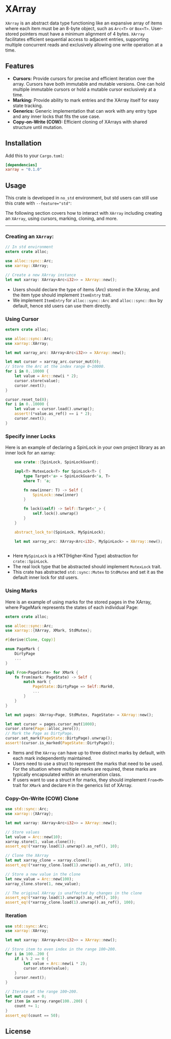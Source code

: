 # XArray 

`XArray` is an abstract data type functioning like an expansive array of items where each item must be an 8-byte object, such as `Arc<T>` or `Box<T>`.
User-stored pointers must have a minimum alignment of 4 bytes. `XArray` facilitates efficient sequential access to adjacent entries,
supporting multiple concurrent reads and exclusively allowing one write operation at a time.

## Features

- **Cursors:** Provide cursors for precise and efficient iteration over the array. Cursors have both immutable and mutable versions. One can hold multiple immutable cursors or hold a mutable cursor exclusively at a time. 
- **Marking:** Provide ability to mark entries and the XArray itself for easy state tracking.
- **Generics:** Generic implementation that can work with any entry type and any inner locks that fits the use case.
- **Copy-on-Write (COW):** Efficient cloning of XArrays with shared structure until mutation.

## Installation

Add this to your `Cargo.toml`:

```toml
[dependencies]
xarray = "0.1.0"
```

## Usage
This crate is developed in `no_std` environment, but std users can still use this crate with `--feature="std"`:

The following section covers how to interact with `XArray` including creating an `XArray`, using cursors, marking, cloning, and more.

---
### Creating an `XArray`:
```rust
// In std environment
extern crate alloc;

use alloc::sync::Arc;
use xarray::XArray;

// Create a new XArray instance
let mut xarray: XArray<Arc<i32>> = XArray::new();
```

- Users should declare the type of items (Arc<i32>) stored in the XArray, and the item type should implement `ItemEntry` trait. 
- We implement `ItemEntry` for `alloc::sync::Arc` and `alloc::sync::Box` by default, hence std users can use them directly.



### Using Cursor
```rust
extern crate alloc;

use alloc::sync::Arc;
use xarray::XArray;

let mut xarray_arc: XArray<Arc<i32>> = XArray::new();

let mut cursor = xarray_arc.cursor_mut(0);
// Store the Arc at the index range 0~10000.
for i in 0..10000 {
    let value = Arc::new(i * 2);
    cursor.store(value);
    cursor.next();
}

cursor.reset_to(0);
for i in 0..10000 {
    let value = cursor.load().unwrap();
    assert!(*value.as_ref() == i * 2);
    cursor.next();
}
```

### Specify inner Locks
Here is an example of declaring a SpinLock in your own project library as an inner lock for an xarray:
```rust
    use crate::{SpinLock, SpinLockGuard};

    impl<T> MutexLock<T> for SpinLock<T> {
        type Target<'a> = SpinLockGuard<'a, T>
        where T: 'a;

        fn new(inner: T) -> Self {
            SpinLock::new(inner)
        }

        fn lock(&self) -> Self::Target<'_> {
            self.lock().unwrap()
        }
    }

    abstract_lock_to!(SpinLock, MySpinLock);

    let mut xarray_arc: XArray<Arc<i32>, MySpinLock> = XArray::new();
    
```

- Here `MySpinLock` is a HKT(Higher-Kind Type) abstraction for `crate::SpinLock`. 
- The real lock type that be abstracted should implement `MutexLock` trait. 
- This crate has abstracted `std::sync::Mutex` to `StdMutex` and set it as the default inner lock for std users.

### Using Marks

Here is an example of using marks for the stored pages in the XArray, where PageMark represents the states of each individual Page:
```rust
extern crate alloc;

use alloc::sync::Arc;
use xarray::{XArray, XMark, StdMutex};

#[derive(Clone, Copy)]

enum PageMark {
    DirtyPage 
    ...
}

impl From<PageState> for XMark {
    fn from(mark: PageState) -> Self {
        match mark {
            PageState::DirtyPage => Self::Mark0,
            ...
        }
    }
}

let mut pages: XArray<Page, StdMutex, PageState> = XArray::new();

let mut cursor = pages.cursor_mut(1000);
cursor.store(Page::alloc_zero());
// Mark the Page as DirtyPage.
cursor.set_mark(PageState::DirtyPage).unwrap();
assert!(cursor.is_marked(PageState::DirtyPage));
```
- Items and the `XArray` can have up to three distinct marks by default, with each mark independently maintained.
- Users need to use a struct to represent the marks that need to be used. For the situation where multiple marks are required, these marks are typically encapsulated within an enumeration class.
- If users want to use a struct `M` for marks, they should implement `From<M>` trait for `XMark` and declare `M` in the generics list of XArray.

### Copy-On-Write (COW) Clone
```rust
use std::sync::Arc;
use xarray::{XArray};

let mut xarray: XArray<Arc<i32>> = XArray::new();

// Store values
let value = Arc::new(10);
xarray.store(1, value.clone());
assert_eq!(*xarray.load(1).unwrap().as_ref(), 10);

// Clone the XArray
let mut xarray_clone = xarray.clone();
assert_eq!(*xarray_clone.load(1).unwrap().as_ref(), 10);

// Store a new value in the clone
let new_value = Arc::new(100);
xarray_clone.store(1, new_value);

// The original XArray is unaffected by changes in the clone
assert_eq!(*xarray.load(1).unwrap().as_ref(), 10);
assert_eq!(*xarray_clone.load(1).unwrap().as_ref(), 100);
```

### Iteration
```rust
use std::sync::Arc;
use xarray::XArray;

let mut xarray: XArray<Arc<i32>> = XArray::new();

// Store item to even index in the range 100~200.
for i in 100..200 {
    if i % 2 == 0 {
        let value = Arc::new(i * 2);
        cursor.store(value);
    }
    cursor.next();
}

// Iterate at the range 100~200.
let mut count = 0;
for item in xarray.range(100..200) {
    count += 1;
}
assert_eq!(count == 50);
```

## License


